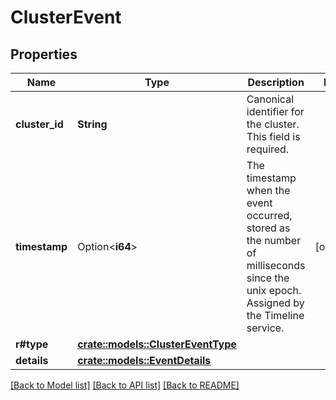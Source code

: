 # ClusterEvent

## Properties

Name | Type | Description | Notes
------------ | ------------- | ------------- | -------------
**cluster_id** | **String** | Canonical identifier for the cluster. This field is required. | 
**timestamp** | Option<**i64**> | The timestamp when the event occurred, stored as the number of milliseconds since the unix epoch. Assigned by the Timeline service. | [optional]
**r#type** | [**crate::models::ClusterEventType**](ClusterEventType.md) |  | 
**details** | [**crate::models::EventDetails**](EventDetails.md) |  | 

[[Back to Model list]](../README.md#documentation-for-models) [[Back to API list]](../README.md#documentation-for-api-endpoints) [[Back to README]](../README.md)


